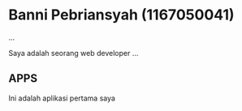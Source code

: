 # Banni Pebriansyah (1167050041)
...

Saya adalah seorang web developer
...

## APPS
Ini adalah aplikasi pertama saya